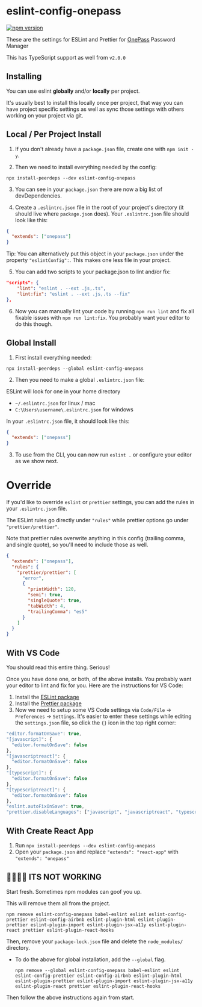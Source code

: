 # eslint-config-onepass

[![npm version](https://badge.fury.io/js/eslint-config-onepass.svg)](https://badge.fury.io/js/eslint-config-onepass)

These are the settings for ESLint and Prettier for [OnePass](https://github.com/onepassapp/onepass) Password Manager

This has TypeScript support as well from `v2.0.0`

## Installing

You can use eslint **globally** and/or **locally** per project.

It's usually best to install this locally once per project, that way you can have project specific settings as well as sync those settings with others working on your project via git.

## Local / Per Project Install

1. If you don't already have a `package.json` file, create one with `npm init -y`.

2. Then we need to install everything needed by the config:

```
npx install-peerdeps --dev eslint-config-onepass
```

3. You can see in your `package.json` there are now a big list of devDependencies.

4. Create a `.eslintrc.json` file in the root of your project's directory (it should live where `package.json` does). Your `.eslintrc.json` file should look like this:

```json
{
  "extends": ["onepass"]
}
```

Tip: You can alternatively put this object in your `package.json` under the property `"eslintConfig":`. This makes one less file in your project.

5. You can add two scripts to your package.json to lint and/or fix:

```json
"scripts": {
	"lint": "eslint . --ext .js,.ts",
	"lint:fix": "eslint . --ext .js,.ts --fix"
},
```

6. Now you can manually lint your code by running `npm run lint` and fix all fixable issues with `npm run lint:fix`.
   You probably want your editor to do this though.

## Global Install

1. First install everything needed:

```
npx install-peerdeps --global eslint-config-onepass
```

2. Then you need to make a global `.eslintrc.json` file:

ESLint will look for one in your home directory

- `~/.eslintrc.json` for linux / mac
- `C:\Users\username\.eslintrc.json` for windows

In your `.eslintrc.json` file, it should look like this:

```json
{
  "extends": ["onepass"]
}
```

3. To use from the CLI, you can now run `eslint .` or configure your editor as we show next.

# Override

If you'd like to override `eslint` or `prettier` settings, you can add the rules in your `.eslintrc.json` file.

The ESLint rules go directly under `"rules"` while prettier options go under `"prettier/prettier"`.

Note that prettier rules overwrite anything in this config (trailing comma, and single quote), so you'll need to include those as well.

```json
{
  "extends": ["onepass"],
  "rules": {
    "prettier/prettier": [
      "error",
      {
        "printWidth": 120,
        "semi": true,
        "singleQuote": true,
        "tabWidth": 4,
        "trailingComma": "es5"
      }
    ]
  }
}
```

## With VS Code

You should read this entire thing. Serious!

Once you have done one, or both, of the above installs. You probably want your editor to lint and fix for you. Here are the instructions for VS Code:

1. Install the [ESLint package](https://marketplace.visualstudio.com/items?itemName=dbaeumer.vscode-eslint)
2. Install the [Prettier package](https://marketplace.visualstudio.com/items?itemName=esbenp.prettier-vscode)
3. Now we need to setup some VS Code settings via `Code/File` → `Preferences` → `Settings`. It's easier to enter these settings while editing the `settings.json` file, so click the `{}` icon in the top right corner:

```js
"editor.formatOnSave": true,
"[javascript]": {
  "editor.formatOnSave": false
},
"[javascriptreact]": {
  "editor.formatOnSave": false
},
"[typescript]": {
  "editor.formatOnSave": false
},
"[typescriptreact]": {
  "editor.formatOnSave": false
},
"eslint.autoFixOnSave": true,
"prettier.disableLanguages": ["javascript", "javascriptreact", "typescript", "typescriptreact"],
```

## With Create React App

1. Run `npx install-peerdeps --dev eslint-config-onepass`
1. Open your `package.json` and replace `"extends": "react-app"` with `"extends": "onepass"`

## 🤬🤬🤬🤬 ITS NOT WORKING

Start fresh. Sometimes npm modules can goof you up.

This will remove them all from the project.

```
npm remove eslint-config-onepass babel-eslint eslint eslint-config-prettier eslint-config-airbnb eslint-plugin-html eslint-plugin-prettier eslint-plugin-import eslint-plugin-jsx-a11y eslint-plugin-react prettier eslint-plugin-react-hooks
```

Then, remove your `package-lock.json` file and delete the `node_modules/` directory.

- To do the above for global installation, add the `--global` flag.

  ```
  npm remove --global eslint-config-onepass babel-eslint eslint eslint-config-prettier eslint-config-airbnb eslint-plugin-html eslint-plugin-prettier eslint-plugin-import eslint-plugin-jsx-a11y eslint-plugin-react prettier eslint-plugin-react-hooks
  ```

Then follow the above instructions again from start.
